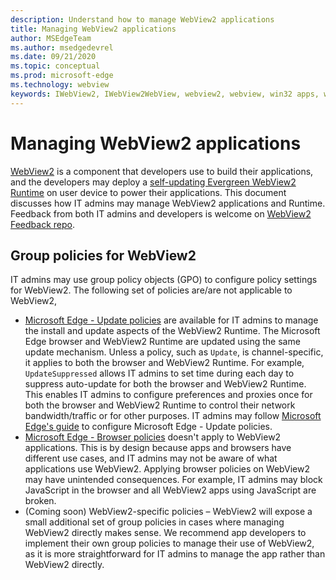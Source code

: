 ```yaml
---
description: Understand how to manage WebView2 applications
title: Managing WebView2 applications
author: MSEdgeTeam
ms.author: msedgedevrel
ms.date: 09/21/2020
ms.topic: conceptual
ms.prod: microsoft-edge
ms.technology: webview
keywords: IWebView2, IWebView2WebView, webview2, webview, win32 apps, win32, edge, ICoreWebView2, ICoreWebView2Host, browser control, edge html, enterprise, group policy, manageability 
---
```


# Managing WebView2 applications  

[WebView2][WebView2Landing] is a component that developers use to build their applications, and the developers may deploy a [self-updating Evergreen WebView2 Runtime][Webview2ConceptsDistributionUnderstandRuntimeInstallerPreview] on user device to power their applications.  This document discusses how IT admins may manage WebView2 applications and Runtime.  Feedback from both IT admins and developers is welcome on [WebView2 Feedback repo][GithubMicrosoftedgeWebviewfeddback].  

## Group policies for WebView2  

IT admins may use group policy objects \(GPO\) to configure policy settings for WebView2.  The following set of policies are/are not applicable to WebView2,  

*   [Microsoft Edge - Update policies][EdgeUpdatePolicies] are available for IT admins to manage the install and update aspects of the WebView2 Runtime.  The Microsoft Edge browser and WebView2 Runtime are updated using the same update mechanism.  Unless a policy, such as `Update`, is channel-specific, it applies to both the browser and WebView2 Runtime.  For example, `UpdateSuppressed` allows IT admins to set time during each day to suppress auto-update for both the browser and WebView2 Runtime.  This enables IT admins to configure preferences and proxies once for both the browser and WebView2 Runtime to control their network bandwidth/traffic or for other purposes.  IT admins may follow [Microsoft Edge's guide][ConfigureMicrosoftEdge] to configure Microsoft Edge - Update policies.  
*   [Microsoft Edge - Browser policies][EdgeBrowserPolicies] doesn't apply to WebView2 applications.  This is by design because apps and browsers have different use cases, and IT admins may not be aware of what applications use WebView2.  Applying browser policies on WebView2 may have unintended consequences.  For example, IT admins may block JavaScript in the browser and all WebView2 apps using JavaScript are broken.  
*   \(Coming soon\) WebView2-specific policies – WebView2 will expose a small additional set of group policies in cases where managing WebView2 directly makes sense.  We recommend app developers to implement their own group policies to manage their use of WebView2, as it is more straightforward for IT admins to manage the app rather than WebView2 directly.  

<!-- links -->
[Webview2ConceptsDistributionUnderstandRuntimeInstallerPreview]: ./distribution.md#understanding-the-webview2-runtime "Understanding the WebView2 runtime - Distributing a WebView2 app | Microsoft Docs"  
[WebView2Landing]: ../index.md "Introduction to Microsoft Edge WebView2 (Preview) | Microsoft Docs"  
<!-- external links -->
[EdgeUpdatePolicies]: /deployedge/microsoft-edge-update-policies "Microsoft Edge - Update policies | Microsoft Docs"  
[EdgeBrowserPolicies]: /deployedge/microsoft-edge-policies "Microsoft Edge - Browser policies | Microsoft Docs"  
[ConfigureMicrosoftEdge]: /deployedge/configure-microsoft-edge "Configure Microsoft Edge policy settings on Windows | Microsoft Docs"  

[GithubMicrosoftedgeWebviewfeddback]: https://github.com/MicrosoftEdge/WebViewFeedback "WebView Feedback - MicrosoftEdge/WebViewFeedback | GitHub"  
